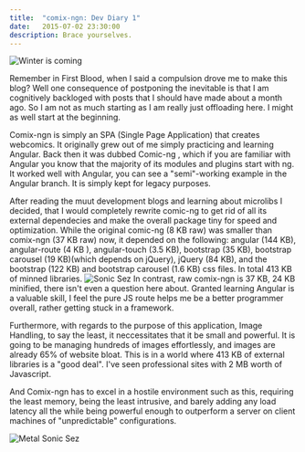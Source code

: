 ```yaml
---
title:  "comix-ngn: Dev Diary 1"
date:   2015-07-02 23:30:00
description: Brace yourselves.
---
```

![Winter is coming](http://static.guim.co.uk/sys-images/Media/Pix/pictures/2010/7/22/1279820420032/George-RR-Martin-A-Game-O-006.jpg "It gets cold in Chicago")

Remember in First Blood, when I said a compulsion drove me to make this blog? Well one consequence of postponing the inevitable is that I am cognitively backloged with posts that I should have made about a month ago. So I am not as much starting as I am really just offloading here. I might as well start at the beginning.

Comix-ngn is simply an SPA (Single Page Application) that creates webcomics. It originally grew out of me simply practicing and learning Angular. Back then it was dubbed Comic-ng  , which if you are familiar with Angular you know that the majority of its modules and plugins start with ng. It worked well with Angular, you can see a "semi"-working example in the Angular branch. It is simply kept for legacy purposes.

After reading the muut development blogs and learning about microlibs I decided, that I would completely rewrite comic-ng to get rid of all its external dependecies and make the overall package tiny for speed and optimization. While the original comic-ng (8 KB raw) was smaller than comix-ngn (37 KB raw) now, it depended on the following: angular (144 KB), angular-route (4 KB ), angular-touch (3.5 KB), bootstrap (35 KB), bootstrap carousel (19 KB)(which depends on jQuery), jQuery (84 KB), and the bootstrap (122 KB) and bootstrap carousel (1.6 KB) css files. In total 413 KB of minned libraries.
![Sonic Sez](http://i2.ytimg.com/vi/YGVl-Hc2jE0/mqdefault.jpg "That's no good")
In contrast, raw comix-ngn is 37 KB, 24 KB minified, there isn't even a question here about. Granted learning Angular is a valuable skill, I feel the pure JS route helps me be a better programmer overall, rather getting stuck in a framework. 

Furthermore, with regards to the purpose of this application, Image Handling, to say the least, it neccessitates that it be small and powerful. It is going to be managing hundreds of images effortlessly, and images are already 65% of website bloat. This is in a world where 413 KB of external libraries is a "good deal". I've seen professional sites with 2 MB worth of Javascript.

And Comix-ngn has to excel in a hostile environment such as this, requiring the least memory, being the least intrusive, and barely adding any load latency all the while being powerful enough to outperform a server on client machines of "unpredictable" configurations.

![Metal Sonic Sez](http://orig05.deviantart.net/4fda/f/2013/080/c/e/metal_sonic_challenge_accepted_by_socomsoldier3-d5yselx.png "No problem")